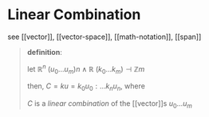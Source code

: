 # Linear Combination

see [[vector]], [[vector-space]], [[math-notation]], [[span]]

> **definition**:
>
> let $\mathbb R^n\ (u_0 \dots u_m) n \land \mathbb R\ (k_0 \dots k_m) \dashv \mathbb Z m$
>
> then, $C = ku = k_0u_0 : \dots k_nu_n$, where
>
> $C$ is a _linear combination_ of the [[vector]]s $u_0 \dots u_m$
